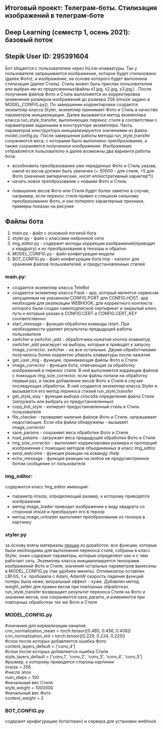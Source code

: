 ## Итоговый проект: Телеграм-боты. Стилизация изображений в телеграм-боте
## Deep Learning (семестр 1, осень 2021): базовый поток
## Stepik User ID: 295391604

Бот общается с пользователем  через InLine-клавиатуры. Так у пользователя запрашивается изображение, которое будет стилизовано (далее Фото), и  изображение, на основе которого будет выполнена стилизация (далее Стиль). Стиль может быть прислан пользователем или выбран им из предложенных(файлы s1.jpg, s2.jpg, s3.jpg,) . После получения файлов Фото и Стиль выполняется их корректировка (изменение размеров изображений до размера 256 (imsize  задано в MODEL_CONFIG.py)).  По завершении корректировки создается экземпляр класса Styler, экземпляр принимает  Фото и Стиль в качестве параметров инициалицации.  Далее вызывается метод экземпляра класса run_style_transfer, выполняющих перенос стиля в  соответствии с параметрами заданными в конструкторе экземпляра. Часть параметров конструктора инициализируются значениями из файла  model_config.py. После завершения работы метода run_style_transfer сохраняются веса, с которыми было выполнено преобразование, а также сохраняется полученное изображение. Изображение отправляется пользователю и далее возможны два варианта работы бота:
- возобновить преобразование уже переданных Фото и Стиль указав, какой из весов должен быть увеличен (+ 50000 - для стиля, +5 для Фото (значения эмпирические, носят иллюстративный характер*))
- начать новое преобразование с новыми Фото и Стиль

* повышение весов Фото или Стиля будет более заметно в случае, например, если перенос стиля привел к слишком сильному преобразованию Фото, и оно потеряло характерные признаки, примеры показан на рисунке
## Файлы бота
1) main.py - файл с основной логикой бота
2) styler.py - файл с классами нейронной сети
3) img_editor.py - содержит мотоды коррекции изображений(приводит к квадрату) и их преобразования  в тензоры и обратно
4) MODEL_CONFIG.py - файл конфигурации модели
5) BOT_CONFIG.py - файл конфигурации бота
tmp - каталог для хранения файлов пользователей, и предустановленных стилей

### main.py:
- создается экземпляр класса TeleBot
-  создается экземпляр класса Flask - app, который является сервисом запущенным на указанном CONFIG.PORT для  CONFIG.HOST. app необходим для реализации WEBHOOK, для корректного контекста которого были создан самоподписной сертификат и закрытый ключ, путь к которым указан в  CONFIG.CERT и CONFIG.CERT_KEY соответственно
- start_message - функция обработки команды /start. При необходимости удаляет результаты предыдущей работы пользователя
- switcher и switcher_add - обработчики нажатий кнопок клавиатур. switcher_add реагирует на выборы, которые в приводят к запуску image_corrector, switcher - на все остальные. Двумя обработчиками получилось более корректно убирать клавиатуры после нажатия
- get_user_img - функция, принимающая  файлы Фото и Стиля.
- image_corrector - функция бота, отвечающая за обработку изображений и перенос стиля. В ней выполняется коррекция файлов с помощью img_size_corrector, если файлы попали на обработку первый раз, а также добавление весов Фото и Стиля в случае последующих обработок. В ней создается экземпляр класса Styler и вызывается его метод переноса стилей run_style_transfer
- get_style_way - функция выбора способа определения файла Стиля (загружать или выбрать из предустановленных)
- copy_bot_style - копирует предустановленный стиль в Стиль пользователя
- file_checker - проверяет наличие файлов Фото и Стиля, запрашивает недостающие. Если оба файла обнаружены - вызывает image_corrector 
- save_params - сохраняет веса обработки Фото и Стиля
- load_patams - загружает веса предыдущей обработки Фото и Стиля
- img_size_corrector - выполняет корректировки размера и пропорций изображения с помощью методов объединенных в класс Img_editor
- send_welcome - функция реакции на команду /help
- echo_message - функция реакции на любое не предусмотренное ботом сообщение от пользователя 

### img_editor:
содержится класс Img_editor имеющий:
- параметр imsize, определяющий размер, к которому приводятся изображения
- метод image_loader приводит изображение к виду квадрата со стороной imsize и преобразует его в терзор
- метод image_unloader  выполняет преобразование из тензора в картинку

### styler.py
за основу взяты материалы [лекции](https://www.youtube.com/watch?v=u2HDm7YSwoA&t=2645s) 
из доработок:
все функции, которые были необходимы для выполнения переноса стиля, собраны в класс Styler, онже содержит параметры, которые определяют как и с чем работает сеть. Экземпляр класса инициализируется тензорами изображений Фото и Стиля, значения остальных параметров вынесены в MODEL_CONFIG.py (так удобнее менять). Оптимизатор оставлен  LBFGS, т.к. пробовала с Adam, AdamW скорость падения функций потерь была ниже, визуальный эффект - хуже. Добавлен метод weight_setter для правки весов при повторных обработках. run_style_transfer возвращает результат переноса Стиля на Фото и значения весов, они сохраняются save_params, и изменяются  при повторных обработках тех же Фото и Стиля 


### MODEL_CONFIG.py
#значения для нормализации каналов</br>
cnn_normalization_mean = torch.tensor([0.485, 0.456, 0.406])</br>
cnn_normalization_std = torch.tensor([0.229, 0.224, 0.225])</br>
#слои после которых добавляется ошибка Фото</br>
content_layers_default = ['conv_4']</br>
#слои после которых добавляется ошибка Стиля</br>
style_layers_default = ['conv_1', 'conv_2', 'conv_3', 'conv_4', 'conv_5']</br>
#размер, к которому приводятся стороны картинки</br>
imsize = 256</br>
#число эпох</br>
num_steps = 100</br>
#начальный вес Стиля</br>
style_weight = 1000000</br>
#начальный вес Фото</br>
content_weight = 2</br>


### BOT_CONFIG.py
содержит крнфигурацию бота(токен) и сервера для установки webhook

